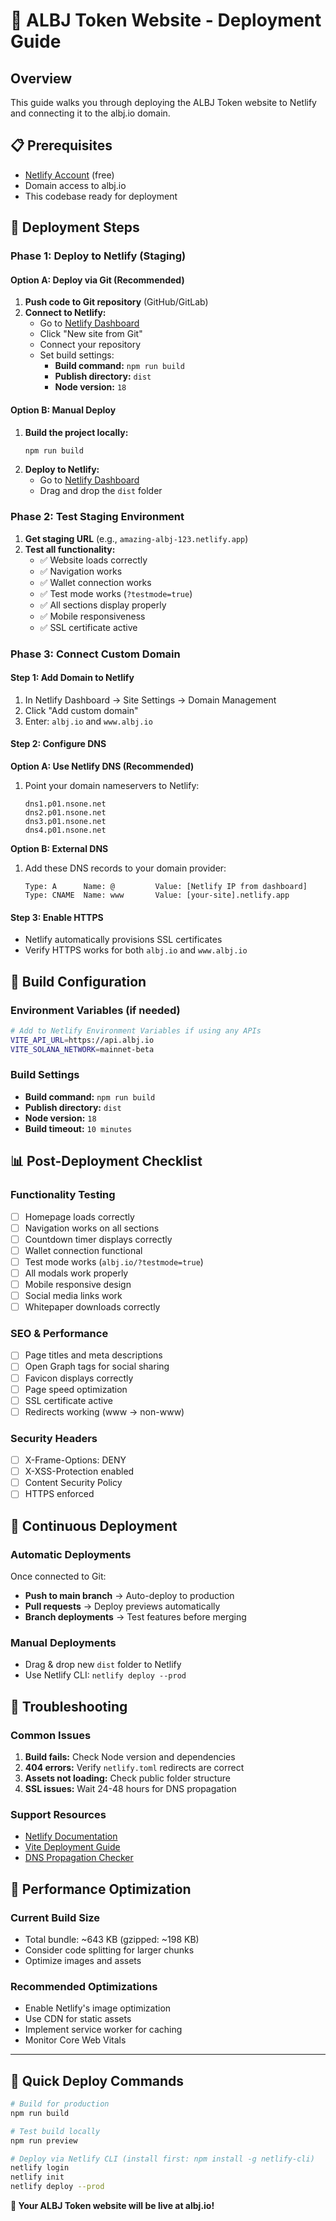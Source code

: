 # 🚀 ALBJ Token Website - Deployment Guide

## Overview
This guide walks you through deploying the ALBJ Token website to Netlify and connecting it to the albj.io domain.

## 📋 Prerequisites
- [Netlify Account](https://netlify.com) (free)
- Domain access to albj.io
- This codebase ready for deployment

## 🚀 Deployment Steps

### Phase 1: Deploy to Netlify (Staging)

#### Option A: Deploy via Git (Recommended)
1. **Push code to Git repository** (GitHub/GitLab)
2. **Connect to Netlify:**
   - Go to [Netlify Dashboard](https://app.netlify.com)
   - Click "New site from Git"
   - Connect your repository
   - Set build settings:
     - **Build command:** `npm run build`
     - **Publish directory:** `dist`
     - **Node version:** `18`

#### Option B: Manual Deploy
1. **Build the project locally:**
   ```bash
   npm run build
   ```
2. **Deploy to Netlify:**
   - Go to [Netlify Dashboard](https://app.netlify.com)
   - Drag and drop the `dist` folder

### Phase 2: Test Staging Environment
1. **Get staging URL** (e.g., `amazing-albj-123.netlify.app`)
2. **Test all functionality:**
   - ✅ Website loads correctly
   - ✅ Navigation works
   - ✅ Wallet connection works
   - ✅ Test mode works (`?testmode=true`)
   - ✅ All sections display properly
   - ✅ Mobile responsiveness
   - ✅ SSL certificate active

### Phase 3: Connect Custom Domain

#### Step 1: Add Domain to Netlify
1. In Netlify Dashboard → Site Settings → Domain Management
2. Click "Add custom domain"
3. Enter: `albj.io` and `www.albj.io`

#### Step 2: Configure DNS
**Option A: Use Netlify DNS (Recommended)**
1. Point your domain nameservers to Netlify:
   ```
   dns1.p01.nsone.net
   dns2.p01.nsone.net
   dns3.p01.nsone.net
   dns4.p01.nsone.net
   ```

**Option B: External DNS**
1. Add these DNS records to your domain provider:
   ```
   Type: A      Name: @         Value: [Netlify IP from dashboard]
   Type: CNAME  Name: www       Value: [your-site].netlify.app
   ```

#### Step 3: Enable HTTPS
- Netlify automatically provisions SSL certificates
- Verify HTTPS works for both `albj.io` and `www.albj.io`

## 🔧 Build Configuration

### Environment Variables (if needed)
```bash
# Add to Netlify Environment Variables if using any APIs
VITE_API_URL=https://api.albj.io
VITE_SOLANA_NETWORK=mainnet-beta
```

### Build Settings
- **Build command:** `npm run build`
- **Publish directory:** `dist`
- **Node version:** `18`
- **Build timeout:** `10 minutes`

## 📊 Post-Deployment Checklist

### Functionality Testing
- [ ] Homepage loads correctly
- [ ] Navigation works on all sections
- [ ] Countdown timer displays correctly
- [ ] Wallet connection functional
- [ ] Test mode works (`albj.io/?testmode=true`)
- [ ] All modals work properly
- [ ] Mobile responsive design
- [ ] Social media links work
- [ ] Whitepaper downloads correctly

### SEO & Performance
- [ ] Page titles and meta descriptions
- [ ] Open Graph tags for social sharing
- [ ] Favicon displays correctly
- [ ] Page speed optimization
- [ ] SSL certificate active
- [ ] Redirects working (www → non-www)

### Security Headers
- [ ] X-Frame-Options: DENY
- [ ] X-XSS-Protection enabled
- [ ] Content Security Policy
- [ ] HTTPS enforced

## 🔄 Continuous Deployment

### Automatic Deployments
Once connected to Git:
- **Push to main branch** → Auto-deploy to production
- **Pull requests** → Deploy previews automatically
- **Branch deployments** → Test features before merging

### Manual Deployments
- Drag & drop new `dist` folder to Netlify
- Use Netlify CLI: `netlify deploy --prod`

## 🚨 Troubleshooting

### Common Issues
1. **Build fails:** Check Node version and dependencies
2. **404 errors:** Verify `netlify.toml` redirects are correct
3. **Assets not loading:** Check public folder structure
4. **SSL issues:** Wait 24-48 hours for DNS propagation

### Support Resources
- [Netlify Documentation](https://docs.netlify.com/)
- [Vite Deployment Guide](https://vitejs.dev/guide/static-deploy.html)
- [DNS Propagation Checker](https://dnschecker.org/)

## 🎯 Performance Optimization

### Current Build Size
- Total bundle: ~643 KB (gzipped: ~198 KB)
- Consider code splitting for larger chunks
- Optimize images and assets

### Recommended Optimizations
- Enable Netlify's image optimization
- Use CDN for static assets
- Implement service worker for caching
- Monitor Core Web Vitals

---

## 🚀 Quick Deploy Commands

```bash
# Build for production
npm run build

# Test build locally
npm run preview

# Deploy via Netlify CLI (install first: npm install -g netlify-cli)
netlify login
netlify init
netlify deploy --prod
```

**🎉 Your ALBJ Token website will be live at albj.io!** 